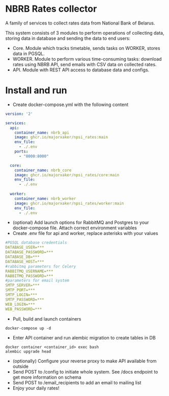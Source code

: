 # NBRB Rates collector

A family of services to collect rates data from National Bank of Belarus. 

This system consists of 3 modules to perform operations of collecting data, storing data in database and sending the data to end users:
- Core. Module which tracks timetable, sends tasks on WORKER, stores data in PGSQL.
- WORKER. Module to perform various time-consuming tasks: download rates using NBRB API, send emails with CSV data on collected rates.
- API. Module with REST API access to database data and configs.


# Install and run
- Create docker-compose.yml with the following content
```yaml
version: '2'

services: 
  api:
    container_name: nbrb_api
    image: ghcr.io/majorxaker/npsi_rates:main
    env_file:
      - ./.env
    ports:
      - "8000:8000"

  core:
    container_name: nbrb_core
    image: ghcr.io/majorxaker/npsi_rates/core:main
    env_file:
      - ./.env
  
  worker:
    container_name: nbrb_worker
    image: ghcr.io/majorxaker/npsi_rates/worker:main
    env_file:
      - ./.env
```
- (optional) Add launch options for RabbitMQ and Postgres to your docker-compose file. Attach correct environment variables
- Create .env file for api and worker, replace asterisks with your values
```yaml
#PGSQL database credentials
DATABASE_USER=***
DATABASE_PASSWORD=***
DATABASE_DB=***
DATABASE_HOST=***
#rabbitmq parameters for Celery
RABBITMQ_USERNAME=***
RABBITMQ_PASSWORD=***
#parameters for email system
SMTP_SERVER=***
SMTP_PORT=***
SMTP_LOGIN=***
SMTP_PASSWORD=***
WEB_LOGIN=***
WEB_PASSWORD=***
```
- Pull, build and launch containers
```shell
docker-compose up -d
```
- Enter API container and run alembic migration to create tables in DB
```shell
docker container <container_id> exec bash
alembic upgrade head
 ```
- (optionally) Configure your reverse proxy to make API available from outside
- Send POST to /config to initiate whole system. See /docs endpoint to get more information on schema
- Send POST to /email_recipients to add an email to mailing list
- Enjoy your daily rates!